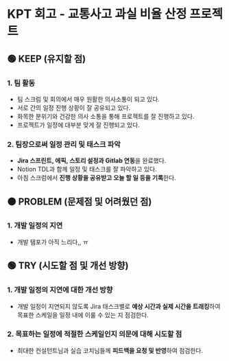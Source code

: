 # KPT 회고 - 교통사고 과실 비율 산정 프로젝트

## 🟢 KEEP (유지할 점)

### 1. 팀 활동

-   팀 스크럼 및 회의에서 매우 원활한 의사소통이 되고 있다.
-   서로 간의 일정 진행 상황이 잘 공유되고 있다.
-   화목한 분위기와 건강한 의사 소통을 통해 프로젝트를 잘 진행하고 있다.
-   프로젝트가 일정에 대부분 맞게 잘 진행되고 있다.

### 2. 팀장으로써 일정 관리 및 태스크 파악

-   **Jira 스프린트, 에픽, 스토리 설정과 Gitlab 연동**을 완료했다.
-   Notion TDL과 함께 일정 및 태스크를 잘 파악하고 있다.
-   아침 스크럼에서 **진행 상황을 공유받고 오늘 할 일 등을 기록**한다.

## 🟠 PROBLEM (문제점 및 어려웠던 점)

### 1. 개발 일정의 지연

-   개발 템포가 아직 느리다,, ㅠ

## 🟢 TRY (시도할 점 및 개선 방향)

### 1. 개발 일정의 지연에 대한 개선 방향

-   개발 일정이 지연되지 않도록 Jira 태스크별로 **예상 시간과 실제 시간을 트래킹**하여 목표한 스케일을 일정 내에 이룰 수 있는 지 점검한다.

### 2. 목표하는 일정에 적절한 스케일인지 의문에 대해 시도할 점

-   최대한 컨설턴트님과 실습 코치님들께 **피드백을 요청 및 반영**하여 점검한다.

